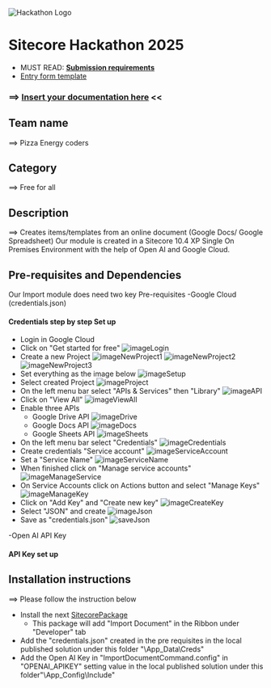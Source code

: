 ![Hackathon Logo](docs/images/hackathon.png?raw=true "Hackathon Logo")

# Sitecore Hackathon 2025

-   MUST READ: **[Submission requirements](SUBMISSION_REQUIREMENTS.md)**
-   [Entry form template](ENTRYFORM.md)

### ⟹ [Insert your documentation here](ENTRYFORM.md) <<

## Team name

⟹ Pizza Energy coders

## Category

⟹ Free for all

## Description

⟹ Creates items/templates from an online document (Google Docs/ Google Spreadsheet)
Our module is created in a Sitecore 10.4 XP Single On Premises Environment with the help of Open AI and Google Cloud.

## Pre-requisites and Dependencies

Our Import module does need two key Pre-requisites
-Google Cloud (credentials.json)

#### Credentials step by step Set up

-   Login in Google Cloud
-   Click on "Get started for free"
    ![imageLogin](docs/images/image1.png?raw=true)
-   Create a new Project
    ![imageNewProject1](docs/images/image2.png?raw=true)
    ![imageNewProject2](docs/images/image3.png?raw=true)
    ![imageNewProject3](docs/images/image5.png?raw=true)
-   Set everything as the image below
    ![imageSetup](docs/images/image4.png?raw=true)
-   Select created Project
    ![imageProject](docs/images/image7.png?raw=true)
-   On the left menu bar select "APIs & Services" then "Library"
    ![imageAPI](docs/images/image6.png?raw=true)
-   Click on "View All"
    ![imageViewAll](docs/images/image9.png?raw=true)
-   Enable three APIs
    -   Google Drive API
        ![imageDrive](docs/images/image8.png?raw=true)
    -   Google Docs API
        ![imageDocs](docs/images/image10.png?raw=true)
    -   Google Sheets API
        ![imageSheets](docs/images/image12.png?raw=true)
-   On the left menu bar select "Credentials"
    ![imageCredentials](docs/images/image11.png?raw=true)
-   Create credentials "Service account"
    ![imageServiceAccount](docs/images/image13.png?raw=true)
-   Set a "Service Name"
    ![imageServiceName](docs/images/image14.png?raw=true)
-   When finished click on "Manage service accounts"
    ![imageManageService](docs/images/image15.png?raw=true)
-   On Service Accounts click on Actions button and select "Manage Keys"
    ![imageManageKey](docs/images/image16.png?raw=true)
-   Click on "Add Key" and "Create new key"
    ![imageCreateKey](docs/images/image17.png?raw=true)
-   Select "JSON" and create
    ![imageJson](docs/images/image18.png?raw=true)
-   Save as "credentials.json"
    ![saveJson](docs/images/image19.png?raw=true)

-Open AI API Key

#### API Key set up

## Installation instructions

⟹ Please follow the instruction below

-   Install the next [SitecorePackage](packages/ImportDocument-2.zip)
    -   This package will add "Import Document" in the Ribbon under "Developer" tab
-   Add the "credentials.json" created in the pre requisites in the local published solution under this folder "\App_Data\Creds"
-   Add the Open AI Key in "ImportDocumentCommand.config" in "OPENAI_APIKEY" setting value in the local published solution under this folder"\App_Config\Include"
